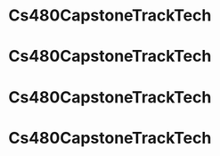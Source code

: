 # Cs480CapstoneTrackTech
# Cs480CapstoneTrackTech
# Cs480CapstoneTrackTech
# Cs480CapstoneTrackTech
